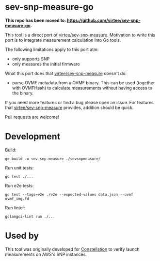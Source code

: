 # sev-snp-measure-go

**This repo has been moved to: https://github.com/virtee/sev-snp-measure-go.**

This tool is a direct port of [virtee/sev-snp-measure](https://github.com/virtee/sev-snp-measure).
Motivation to write this port is to integrate measurement calculation into Go tools.

The following limitations apply to this port atm:
- only supports SNP
- only measures the initial firmware

What this port does that [virtee/sev-snp-measure](https://github.com/virtee/sev-snp-measure) doesn't do:
- parse OVMF metadata from a OVMF binary. This can be used (together with OVMFHash) to calculate measurements without having access to the binary.

If you need more features or find a bug please open an issue.
For features that [virtee/sev-snp-measure](https://github.com/virtee/sev-snp-measure) provides, addition should be quick.

Pull requests are welcome!

# Development

Build:
```
go build -o sev-snp-measure ./sevsnpmeasure/
```

Run unit tests:
```
go test ./...
```

Run e2e tests:
```
go test --tags=e2e ./e2e --expected-values data.json --ovmf ovmf_img.fd
```

Run linter:
```
golangci-lint run ./...
```

# Used by

This tool was originally developed for [Constellation](https://github.com/edgelesssys/constellation) to verify launch measurements on AWS's SNP instances.
